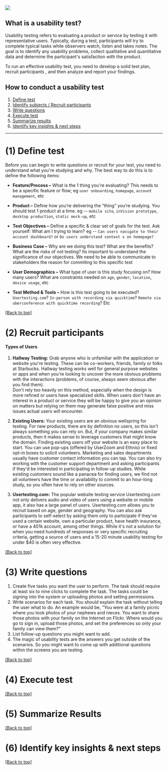 <img src="https://raw.githubusercontent.com/pbest/usability-testing/master/_assets/header.png">

## What is a usability test?
Usability testing refers to evaluating a product or service by testing it with representative users. Typically, during a test, participants will try to complete typical tasks while observers watch, listen and takes notes.  The goal is to identify any usability problems, collect qualitative and quantitative data and determine the participant's satisfaction with the product.

To run an effective usability test, you need to develop a solid test plan, recruit participants , and then analyze and report your findings.

## How to conduct a usability test 
1. [Define test](#1-define-test)
2. [Identify subjects / Recruit participants](#2-recruit-participants)
3. [Write questions](#3-write-questions)
4. [Execute test](#4-execute-test)
5. [Summarize results](#5-summarize-results)
6. [Identify key insights & next steps](#6-identify-key-insights--next-steps)

<hr>

# (1) Define test  
Before you can begin to write questions or recruit for your test, you need to understand what you're studying and why.  The best way to do this is to define the following items:
* **Feature/Process –** What is the 1 thing you're evaluating?  This needs to be a specific feature or flow; eg `user onboarding`, `homepage`, `account management`, etc

* **Product –**  Define how you’re delivering the “thing” you’re studying.  You should test 1 product at a time.  eg -- `mobile site`, `inVision prototype`, `desktop production`, `static mock-up`, etc

* **Test Objectives –** Define a specific & clear set of goals for the test.  Ask yourself: What am I trying to learn?  eg -- `Can users navigate to their account dashboard?` or `Do users understand context x on homepage?`

* **Business Case –** Why are we doing this test? What are the benefits? What are the risks of not testing? Its important to understand the significance of our objectives.  We need to be able to communicate to stakeholders the reason for commiting to this specific test 

* **User Demographics –** What type of user is this study focusing on?  How many users? What are constraints needed on `age`, `gender`, `location`, `device usage`, etc

* **Test Method & Tools –** How is this test going to be executed?  `Usertesting.com`?  `In-person with recording via quicktime`? `Remote via uberconference with quicktime recording`? Etc

[[Back to top]](#how-to-conduct-a-usability-test)
# (2) Recruit participants
#### Types of Users 
1. **Hallway Testing:** Grab anyone who is unfamiliar with the application or website you're testing. These can be co-workers, friends, family or folks at Starbucks.  Hallway testing works well for general purpose websites or apps and when you're looking to uncover the more obvious problems with the interactions (problems, of course, always seem obvious after you find them).  
Don't rely too heavily on this method, especially when the design is more refined or users have specialized skills. When users don't have an interest in a product or service they will be happy to give you an opinion on matters but relying on them may generate false positive and miss issues actual users will encounter.

2. **Existing Users:** Your existing users are an obvious wellspring for testing. For new products, there are by definition no users, so this isn't always something you can rely on. But, if your company makes similar products, then it makes sense to leverage customers that might know the domain.  Finding existing users off your website is an easy place to start. You can use pop-ups (offered by UserZoom and Ethnio) or fixed opt-in boxes to solicit volunteers.  Marketing and sales departments usually have customer contact information you can tap. 
You can also try working with the customer support department and asking participants if they'd be interested in participating in follow-up studies. While existing customers sound like a panacea for finding users, we find not all volunteers have the time or availability to commit to an hour-long study, so you often have to rely on other sources.

3. **Usertesting.com:** The popular website testing service Usertesting.com not only delivers audio and video of users using a website or mobile app, it also has a large panel of users. Usertesting.com allows you to recruit based on age, gender and geography. You can also ask participants to self-select by asking them only to participate if they've used a certain website, own a particular product, have health insurance, or have a 401k account, among other things. While it's not a solution for when you need hundreds of responses or very specific recruiting criteria, getting a source of users and a 15-20 minute usability testing for under $40 is often very effective.

[[Back to top]](#how-to-conduct-a-usability-test)

# (3) Write questions
1. Create five tasks you want the user to perform. The task should require at least six to nine clicks to complete the task. The tasks could be signing into the system or uploading photos and setting permissions.
2. Write scenarios for each task. You should explain the task without telling the user what to do. An example would be, "You were at a family picnic where you took photos of your nephews and nieces. You want to share those photos with your family on the Internet on Flickr. Where would you go to sign in, upload those photos, and set the preferences so only your family can view them?"
3. List follow-up questions you might want to add.
4. The magic of usability tests are the answers you get outside of the scenarios. So you might want to come up with additional questions within the screens you are testing.

[[Back to top]](#how-to-conduct-a-usability-test)

# (4) Execute test
[[Back to top]](#how-to-conduct-a-usability-test)
# (5) Summarize Results
[[Back to top]](#how-to-conduct-a-usability-test)
# (6) Identify key insights & next steps
[[Back to top]](#how-to-conduct-a-usability-test)


